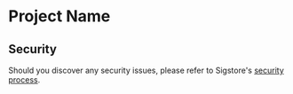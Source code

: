 # Project Name

## Security

Should you discover any security issues, please refer to Sigstore's [security
process](https://github.com/sigstore/sigstore-blog/security/policy).
